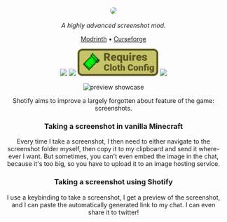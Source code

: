 <div align="center">

<img src="https://dl.isxander.dev/logos/shotify/v1/shotify-text-512x.png" style="width: 256px;height: auto;border-radius: 15px"/>

_A highly advanced screenshot mod._

[Modrinth](https://modrinth.com/mod/shotify) • [Curseforge](https://www.curseforge.com/minecraft/mc-mods/shotify)

[<img src="https://i.imgur.com/Ol1Tcf8.png" style="height:62px;">](https://modrinth.com/mod/fabric-api)
[<img src="https://i.imgur.com/c1DH9VL.png" style="height:62px;">](https://modrinth.com/mod/fabric-language-kotlin)
[<img src="https://raw.githubusercontent.com/Jab125/Jab125/main/imgs/requiredClothConfig.png" style="height:62px;">](https://curseforge.com/minecraft/mc-mods/cloth-config)
[<img src="https://dl.isxander.dev/badges/suggests-mod-menu.png" style="height:62px;">](https://modrinth.com/mod/modmenu)

![preview showcase](https://i.imgur.com/AQPouDL.gif)

Shotify aims to improve a largely forgotten about feature of the game: screenshots.

### Taking a screenshot in vanilla Minecraft
Every time I take a screenshot, I then need to either navigate to the screenshot folder myself,
then copy it to my clipboard and send it where-ever I want. But sometimes, you can't even
embed the image in the chat, because it's too big, so you have to upload it to an image hosting
service.

### Taking a screenshot using Shotify
I use a keybinding to take a screenshot, I get a preview of the screenshot, and I can
paste the automatically generated link to my chat. I can even share it to twitter!

</div>
